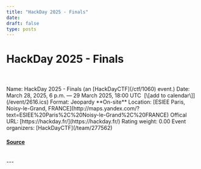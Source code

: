 ```yaml
---
title: "HackDay 2025 - Finals"
date: 
draft: false
type: posts
---
```

# HackDay 2025 - Finals

<br/>

<br/>
Name: HackDay 2025 - Finals (an [HackDayCTF](/ctf/1060) event.)  
Date: March 28, 2025, 6 p.m. — 29 March 2025, 18:00 UTC  [\[add to calendar\]](/event/2616.ics)  
Format: Jeopardy  
**On-site**  
Location: [ESIEE Paris, Noisy-le-Grand, FRANCE](http://maps.yandex.com/?text=ESIEE%20Paris%2C%20Noisy-le-Grand%2C%20FRANCE)  
Offical URL: [https://hackday.fr/](https://hackday.fr/)  
Rating weight: 0.00  
Event organizers: [HackDayCTF](/team/277562)

#### [Source](https://ctftime.org/event/2616)

<br/>
---
